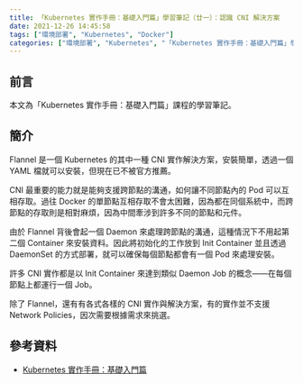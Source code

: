 ```yaml
---
title: 「Kubernetes 實作手冊：基礎入門篇」學習筆記（廿一）：認識 CNI 解決方案
date: 2021-12-26 14:45:58
tags: ["環境部署", "Kubernetes", "Docker"]
categories: ["環境部署", "Kubernetes", "「Kubernetes 實作手冊：基礎入門篇」學習筆記"]
---
```


## 前言

本文為「Kubernetes 實作手冊：基礎入門篇」課程的學習筆記。

## 簡介

Flannel 是一個 Kubernetes 的其中一種 CNI 實作解決方案，安裝簡單，透過一個 YAML 檔就可以安裝，但現在已不被官方推薦。

CNI 最重要的能力就是能夠支援跨節點的溝通，如何讓不同節點內的 Pod 可以互相存取。過往 Docker 的單節點互相存取不會太困難，因為都在同個系統中，而跨節點的存取則是相對麻煩，因為中間牽涉到許多不同的節點和元件。

由於 Flannel 背後會起一個 Daemon 來處理跨節點的溝通，這種情況下不用起第二個 Container 來安裝資料。因此將初始化的工作放到 Init Container 並且透過 DaemonSet 的方式部署，就可以確保每個節點都會有一個 Pod 來處理安裝。

許多 CNI 實作都是以 Init Container 來達到類似 Daemon Job 的概念——在每個節點上都運行一個 Job。

除了 Flannel，還有有各式各樣的 CNI 實作與解決方案，有的實作並不支援 Network Policies，因次需要根據需求來挑選。

## 參考資料

- [Kubernetes 實作手冊：基礎入門篇](https://hiskio.com/courses/349/about)
